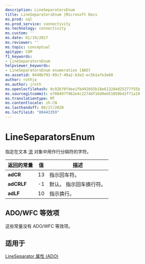 ```yaml
---
description: LineSeparatorsEnum
title: LineSeparatorsEnum |Microsoft Docs
ms.prod: sql
ms.prod_service: connectivity
ms.technology: connectivity
ms.custom: ''
ms.date: 01/19/2017
ms.reviewer: ''
ms.topic: conceptual
apitype: COM
f1_keywords:
- LineSeparatorsEnum
helpviewer_keywords:
- LineSeparatorsEnum enumeration [ADO]
ms.assetid: 0440b793-99c7-49a2-b3e2-ec5b1a7e3e60
author: rothja
ms.author: jroth
ms.openlocfilehash: 0c92b70fdee1fb492b55b18e613284d25277f55b
ms.sourcegitcommit: e700497f962e4c2274df16d9e651059b42ff1a10
ms.translationtype: MT
ms.contentlocale: zh-CN
ms.lasthandoff: 08/17/2020
ms.locfileid: "88443359"
---
```

# <a name="lineseparatorsenum"></a>LineSeparatorsEnum
指定在文本 [流](../../../ado/reference/ado-api/stream-object-ado.md) 对象中用作行分隔符的字符。  
  
|返回的常量|值|描述|  
|--------------|-----------|-----------------|  
|**adCR**|13|指示回车符。|  
|**adCRLF**|-1|默认。 指示回车换行符。|  
|**adLF**|10|指示换行。|  
  
## <a name="adowfc-equivalent"></a>ADO/WFC 等效项  
 这些常量没有 ADO/WFC 等效项。  
  
## <a name="applies-to"></a>适用于  
 [LineSeparator 属性 (ADO)](../../../ado/reference/ado-api/lineseparator-property-ado.md)
